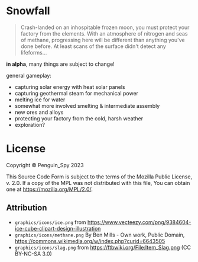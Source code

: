 # Snowfall
> Crash-landed on an inhospitable frozen moon, you must protect your factory from the elements. With an atmosphere of nitrogen and seas of methane, progressing here will be different than anything you've done before. At least scans of the surface didn't detect any lifeforms...

**in alpha**, many things are subject to change!  

general gameplay:
- capturing solar energy with heat solar panels
- capturing geothermal steam for mechanical power
- melting ice for water
- somewhat more involved smelting & intermediate assembly
- new ores and alloys
- protecting your factory from the cold, harsh weather
- exploration?


# License
Copyright © Penguin_Spy 2023  

This Source Code Form is subject to the terms of the Mozilla Public
License, v. 2.0. If a copy of the MPL was not distributed with this
file, You can obtain one at https://mozilla.org/MPL/2.0/.

## Attribution
- `graphics/icons/ice.png` from https://www.vecteezy.com/png/9384604-ice-cube-clipart-design-illustration
- `graphics/icons/methane.png` By Ben Mills - Own work, Public Domain, https://commons.wikimedia.org/w/index.php?curid=6643505
- `graphics/icons/slag.png` from https://ftbwiki.org/File:Item_Slag.png  (CC BY-NC-SA 3.0)
